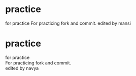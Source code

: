 
# practice
for practice
For practicing fork and commit.
edited by mansi

# practice<br>
for practice<br>
For practicing fork and commit.<br>
edited by navya

